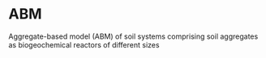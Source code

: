 # ABM
Aggregate-based model (ABM) of soil systems comprising soil aggregates as biogeochemical reactors of different sizes
